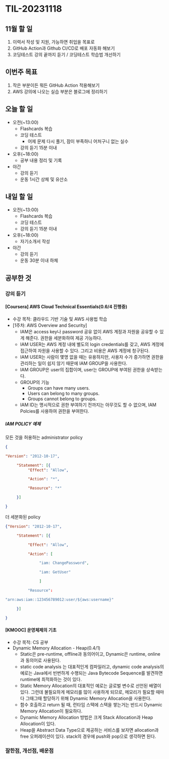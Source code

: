 # TIL-20231118

## 11월 할 일

1. 이력서 작성 및 지원, 가능하면 취업을 목표로
2. GitHub Action과 Github CI/CD로 배포 자동화 해보기
3. 코딩테스트 강의 끝까지 듣기 / 코딩테스트 학습법 개선하기

## 이번주 목표

1. 작은 부분이든 뭐든 GitHub Action 적용해보기
2. AWS 강의에 나오는 실습 부분은 블로그에 정리하기

## 오늘 할 일

- 오전(~13:00)
  - Flashcards 복습
  - 코딩 테스트
    - 어제 문제 다시 풀기, 잠이 부족하니 어처구니 없는 실수
  - 강의 듣기 15분 이내
- 오후(~18:00)
  - 공부 내용 정리 및 기록
- 야간
  - 강의 듣기
  - 운동 1시간 상체 및 유산소

## 내일 할 일

- 오전(~13:00)
  - Flashcards 복습
  - 코딩 테스트
  - 강의 듣기 15분 이내
- 오후(~18:00)
  - 자기소개서 작성
- 야간
  - 강의 듣기
  - 운동 30분 이내 하체

## 공부한 것

### 강의 듣기

#### [Coursera] AWS Cloud Technical Essentials(0.6/4 진행중)

- 수강 목적: 클라우드 기반 기술 및 AWS 사용법 학습
- [1주차: AWS Overview and Security]
  - IAM은 access key나 password 공유 없이 AWS 계정과 자원을 공유할 수 있게 해준다. 권한을 세분화하여 제공 가능하다.
  - IAM USER는 AWS 계정 내에 별도의 login credentials를 갖고, AWS 계정에 접근하여 자원을 사용할 수 있다. 그리고 비용은 AWS 계정에 청구된다.
  - IAM USER는 사람이 몇명 없을 때는 유용하지만, 사용자 수가 증가하면 권한을 관리하는 일이 쉽지 않기 때문에 IAM GROUP을 사용한다.
  - IAM GROUP은 user의 집합이며, user는 GROUP에 부여된 권한을 상속받는다.
  - GROUP의 기능
    - Groups can have many users.
    - Users can belong to many groups.
    - Groups cannot belong to groups.
  - IAM ID는 명시적으로 권한 부여하기 전까지는 아무것도 할 수 없으며, IAM Polcies를 사용하여 권한을 부여한다.

##### IAM POLICY 예제

모든 것을 허용하는 administrator policy

```json
{

"Version": "2012-10-17",    

     "Statement": [{        
          "Effect": "Allow",        

          "Action": "*",        

          "Resource": "*"     

     }]

}
```

더 세분화된 policy

```json
{"Version": "2012-10-17",    

     "Statement": [{        

          "Effect": "Allow",        

          "Action": [            

               "iam: ChangePassword",            

               "iam: GetUser"            

               ]        

          "Resource": 

"arn:aws:iam::123456789012:user/${aws:username}"    

     }]

}
```

#### [KMOOC] 운영체제의 기초

- 수강 목적: CS 공부
- Dynamic Memory Allocation - Heap(0.4/1)
  - Static은 pre-runtime, offline과 동의어이고, Dynamic은 runtime, online과 동의어로 사용된다.
  - static code analysis 는 대표적인게 컴파일러고, dynamic code analysis의 예로는 Java에서 빈번하게 수행되는 Java Bytecode Sequence를 발견하면 runtime에 최적화하는 것이 있다.
  - Static Memory Allocation의 대표적인 예로는 글로벌 변수로 선언된 배열이 있다. 그런데 불필요하게 메모리를 많이 사용하게 되므로, 메모리가 필요할 때마다 그때그때 할당하기 위해 Dynamic Memory Allocation을 사용한다.
  - 함수 호출하고 return 될 때, 런타임 스택에 스택을 쌓는거는 반드시 Dynamic Memory Allocation이 필요하다.
  - Dynamic Memory Allocation 방법은 크게 Stack Allocation과 Heap Allocation이 있다.
  - Heap을 Abstract Data Type으로 제공하는 서비스를 보자면 allocation과 free 오퍼레이션이 있다. stack의 경우에 push와 pop으로 생각하면 된다.

### 잘한점, 개선점, 배운점

